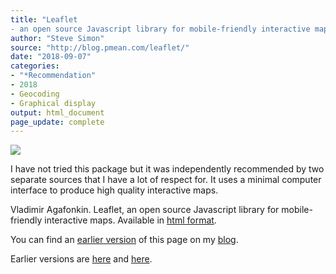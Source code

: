 ```yaml
---
title: "Leaflet
- an open source Javascript library for mobile-friendly interactive maps"
author: "Steve Simon"
source: "http://blog.pmean.com/leaflet/"
date: "2018-09-07"
categories:
- "*Recommendation"
- 2018
- Geocoding
- Graphical display
output: html_document
page_update: complete
---
```


![](http://www.pmean.com/new-images/18/leaflet01.png)

<!---More--->

I have not tried this package but it was independently recommended by two separate sources that I have a lot of respect for. It uses a minimal computer interface to produce high quality interactive maps.

Vladimir Agafonkin. Leaflet, an open source Javascript library for mobile-friendly interactive maps. Available in [html format][aga1].

You can find an [earlier version][sim1] of this page on my [blog][sim2].

[sim1]: http://blog.pmean.com/leaflet/
[sim2]: http://blog.pmean.com

[aga1]: https://leafletjs.com/
Earlier versions are [here][sim1] and [here][sim2].
 
[sim1]: http://blog.pmean.com/leaflet/
[sim2]: http://new.pmean.com/leaflet/
 

